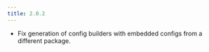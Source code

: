 ```yaml
---
title: 2.0.2
---
```


- Fix generation of config builders with embedded configs from a different package.
